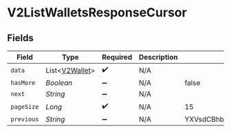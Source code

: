 # V2ListWalletsResponseCursor


## Fields

| Field                                             | Type                                              | Required                                          | Description                                       | Example                                           |
| ------------------------------------------------- | ------------------------------------------------- | ------------------------------------------------- | ------------------------------------------------- | ------------------------------------------------- |
| `data`                                            | List<[V2Wallet](../../models/shared/V2Wallet.md)> | :heavy_check_mark:                                | N/A                                               |                                                   |
| `hasMore`                                         | *Boolean*                                         | :heavy_minus_sign:                                | N/A                                               | false                                             |
| `next`                                            | *String*                                          | :heavy_minus_sign:                                | N/A                                               |                                                   |
| `pageSize`                                        | *Long*                                            | :heavy_check_mark:                                | N/A                                               | 15                                                |
| `previous`                                        | *String*                                          | :heavy_minus_sign:                                | N/A                                               | YXVsdCBhbmQgYSBtYXhpbXVtIG1heF9yZXN1bHRzLol=      |